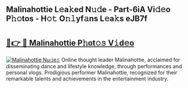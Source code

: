 ## Malinahottie L𝚎a𝚔ed N𝚞𝚍e - Part-6iA Vi𝚍𝚎o P𝚑𝚘tos - H𝚘𝚝 O𝚗𝚕yf𝚊ns L𝚎a𝚔s eJB7f

# <h2><a href="http://kf0h5qm.oniu.top/?m=Malinahottie">🔗👉 🔴 Malinahottie P𝚑ot𝚘𝚜 V𝚒d𝚎o</a></h2>

[![Malinahottie Nu𝚍e𝚜](https://i.imgur.com/0qMVB7G.gif)](http://kf0h5qm.oniu.top/?m=Malinahottie)
Online thought leader Malinahottie, acclaimed for disseminating dance and lifestyle knowledge, through performances and personal vlogs. Prodigious performer Malinahottie, recognized for their remarkable talents and achievements in the entertainment industry.  
